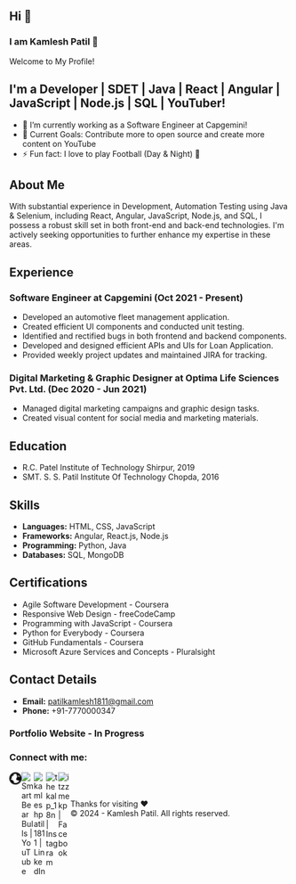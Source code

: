 ## Hi 👋

### I am Kamlesh Patil 🤩

Welcome to My Profile!

## I'm a Developer | SDET | Java | React | Angular | JavaScript | Node.js | SQL | YouTuber!

- 🔭 I’m currently working as a Software Engineer at Capgemini!
- 🥅 Current Goals: Contribute more to open source and create more content on YouTube
- ⚡ Fun fact: I love to play Football (Day & Night) 🤩

## About Me

With substantial experience in Development, Automation Testing using Java & Selenium, including React, Angular, JavaScript, Node.js, and SQL, I possess a robust skill set in both front-end and back-end technologies. I'm actively seeking opportunities to further enhance my expertise in these areas.

## Experience

### Software Engineer at Capgemini (Oct 2021 - Present)

- Developed an automotive fleet management application.
- Created efficient UI components and conducted unit testing.
- Identified and rectified bugs in both frontend and backend components.
- Developed and designed efficient APIs and UIs for Loan Application.
- Provided weekly project updates and maintained JIRA for tracking.

### Digital Marketing & Graphic Designer at Optima Life Sciences Pvt. Ltd. (Dec 2020 - Jun 2021)

- Managed digital marketing campaigns and graphic design tasks.
- Created visual content for social media and marketing materials.

## Education

- R.C. Patel Institute of Technology Shirpur, 2019
- SMT. S. S. Patil Institute Of Technology Chopda, 2016

## Skills

- **Languages:** HTML, CSS, JavaScript
- **Frameworks:** Angular, React.js, Node.js
- **Programming:** Python, Java
- **Databases:** SQL, MongoDB

## Certifications

- Agile Software Development - Coursera
- Responsive Web Design - freeCodeCamp
- Programming with JavaScript - Coursera
- Python for Everybody - Coursera
- GitHub Fundamentals - Coursera
- Microsoft Azure Services and Concepts - Pluralsight

## Contact Details

- **Email:** [patilkamlesh1811@gmail.com](mailto:patilkamlesh1811@gmail.com)
- **Phone:** +91-7770000347

### **Portfolio Website - In Progress**
[website]: https://iamkamlesh18.github.io/my-portfolio/

### Connect with me:

[<img align="left" alt="iamkamlesh18.github.io" width="22px" src="https://raw.githubusercontent.com/iconic/open-iconic/master/svg/globe.svg" />][website]
[<img align="left" alt="Smart BearBulls | YouTube" width="22px" src="https://cdn.jsdelivr.net/npm/simple-icons@v3/icons/youtube.svg" />][youtube]
[<img align="left" alt="kamleshpatil1811 | LinkedIn" width="22px" src="https://cdn.jsdelivr.net/npm/simple-icons@v3/icons/linkedin.svg" />][linkedin]
[<img align="left" alt="thekalp_18n | Instagram" width="22px" src="https://cdn.jsdelivr.net/npm/simple-icons@v3/icons/instagram.svg" />][instagram]
[<img align="left" alt="itzzmekp | Facebook" width="22px" src="https://cdn.jsdelivr.net/npm/simple-icons@v3/icons/facebook.svg" />][facebook]

<br />

[website]: https://iamkamlesh18.github.io/iamkamlesh18/
[youtube]: https://www.youtube.com/channel/UCzSKULVwWDGQ5fOHIvoMJrw
[instagram]: https://www.instagram.com/thekalp_18n/
[linkedin]: https://www.linkedin.com/in/iamkamlesh18/
[facebook]: https://www.facebook.com/itzzmekp
<br />
Thanks for visiting ❤️
<br />
© 2024 - Kamlesh Patil. All rights reserved.

